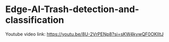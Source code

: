 # Edge-AI-Trash-detection-and-classification

Youtube video link: https://youtu.be/8U-2VrPENp8?si=sKW4kywQF0OKIItJ


